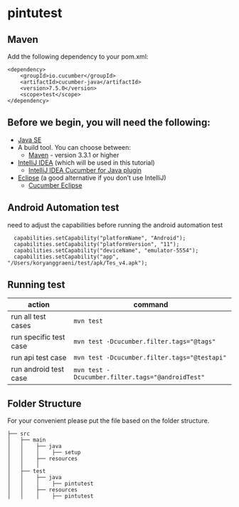 # pintutest
## Maven
Add the following dependency to your pom.xml:
```
<dependency>
    <groupId>io.cucumber</groupId>
    <artifactId>cucumber-java</artifactId>
    <version>7.5.0</version>
    <scope>test</scope>
</dependency>
```

## Before we begin, you will need the following:

- [Java SE](https://www.oracle.com/technetwork/java/javase/downloads/index-jsp-138363.html)
- A build tool. You can choose between:
  - [Maven](https://maven.apache.org/index.html) - version 3.3.1 or higher
- [IntelliJ IDEA](https://www.jetbrains.com/idea/) (which will be used in this tutorial)
  - [IntelliJ IDEA Cucumber for Java plugin](https://plugins.jetbrains.com/plugin/7212-cucumber-for-java)
- [Eclipse](https://www.eclipse.org/) (a good alternative if you don’t use IntelliJ)
  - [Cucumber Eclipse](https://cucumber.github.io/cucumber-eclipse/)
  
## Android Automation test
need to adjust the capabilities before running the android automation test
```
  capabilities.setCapability("platformName", "Android");
  capabilities.setCapability("platformVersion", "11");
  capabilities.setCapability("deviceName", "emulator-5554");
  capabilities.setCapability("app", "/Users/koryanggraeni/test/apk/Tes_v4.apk");
```

## Running test

| action                  | command                                           |
|-------------------------|---------------------------------------------------|
| run all test cases      | `mvn test`                                        |
| run specific test case  | `mvn test -Dcucumber.filter.tags="@tags"`         |
| run api test case       | `mvn test -Dcucumber.filter.tags="@testapi"`      |
| run android test case   | `mvn test -Dcucumber.filter.tags="@androidTest"`  |


## Folder Structure
For your convenient please put the file based on the folder structure.

```
├── src
│   ├── main
│   │    ├── java
│   │    │    ├── setup
│   │    ├── resources
│   │    │    
│   ├── test
│   │    ├── java
│   │    │    ├── pintutest
│   │    ├── resources
│   │    │    ├── pintutest
```
